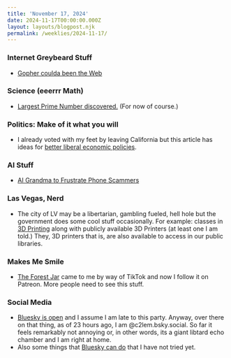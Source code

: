 ```yaml
---
title: 'November 17, 2024'
date: 2024-11-17T00:00:00.000Z
layout: layouts/blogpost.njk
permalink: /weeklies/2024-11-17/
---
```

### Internet Greybeard Stuff

-   [Gopher coulda been the Web](https://www.abortretry.fail/p/the-internet-gopher-from-minnesota)

### Science (eeerrr Math)

-   [Largest Prime Number discovered.](https://phys.org/news/2024-11-million-digit-prime-biggest-mathematicians.html) (For now of course.)

### Politics: Make of it what you will

-   I already voted with my feet by leaving California but this article has ideas for [better liberal economic policies](https://zachariahschwab.com/essays/sewer-liberalism).

### AI Stuff

-   [AI Grandma to Frustrate Phone Scammers](https://gizmodo.com/telecom-builds-ai-grandmother-bot-to-talk-to-phone-scammers-and-waste-their-time-2000524579)

### Las Vegas, Nerd

-   The city of LV may be a libertarian, gambling fueled, hell hole but the government does some cool stuff occasionally. For example: classes in [3D Printing](https://innovate.vegas/3d-Maker-Center) along with publicly available 3D Printers (at least one I am told.) They, 3D printers that is, are also available to access in our public libraries.

### Makes Me Smile

-   [The Forest Jar](https://youtu.be/DfYlimHqzPU?si=kvjD7glH3_VSlNUG) came to me by way of TikTok and now I follow it on Patreon. More people need to see this stuff.

### Social Media

-   [Bluesky is open](https://bsky.app/) and I assume I am late to this party. Anyway, over there on that thing, as of 23 hours ago, I am @c2lem.bsky.social. So far it feels remarkably not annoying or, in other words, its a giant libtard echo chamber and I am right at home.
-   Also some things that [Bluesky can do](https://www.theverge.com/24295933/bluesky-social-network-custom-how-to) that I have not tried yet.
